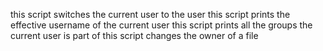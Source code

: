 this script switches the current user to the user
this script  prints the effective username of the current user
this script prints all the groups the current user is part of
this script changes the owner of a file
